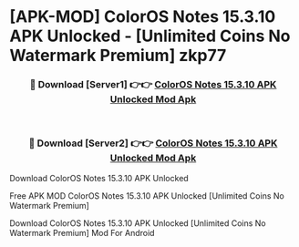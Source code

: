 # [APK-MOD] ColorOS Notes 15.3.10 APK Unlocked - [Unlimited Coins No Watermark Premium] zkp77



<div align="center">
<h3>🔴 Download [Server1] 👉👉 <a href="https://momento.my/?title=ColorOS_Notes_15.3.10_APK_Unlocked">ColorOS Notes 15.3.10 APK Unlocked Mod Apk</a></h3><br>

<h3>🔴 Download [Server2] 👉👉 <a href="https://momento.my/?title=ColorOS_Notes_15.3.10_APK_Unlocked">ColorOS Notes 15.3.10 APK Unlocked Mod Apk</a></h3>
</div>



Download ColorOS Notes 15.3.10 APK Unlocked 

Free APK MOD ColorOS Notes 15.3.10 APK Unlocked [Unlimited Coins No Watermark Premium]

Download ColorOS Notes 15.3.10 APK Unlocked [Unlimited Coins No Watermark Premium] Mod For Android
